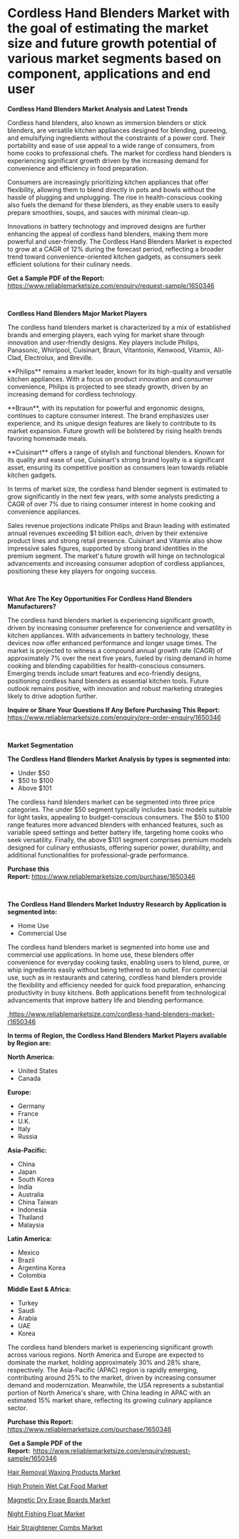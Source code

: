 <p><h1>Cordless Hand Blenders Market with the goal of estimating the market size and future growth potential of various market segments based on component, applications and end user</h1></p><p><strong>Cordless Hand Blenders Market Analysis and Latest Trends</strong></p>
<p><p>Cordless hand blenders, also known as immersion blenders or stick blenders, are versatile kitchen appliances designed for blending, pureeing, and emulsifying ingredients without the constraints of a power cord. Their portability and ease of use appeal to a wide range of consumers, from home cooks to professional chefs. The market for cordless hand blenders is experiencing significant growth driven by the increasing demand for convenience and efficiency in food preparation. </p><p>Consumers are increasingly prioritizing kitchen appliances that offer flexibility, allowing them to blend directly in pots and bowls without the hassle of plugging and unplugging. The rise in health-conscious cooking also fuels the demand for these blenders, as they enable users to easily prepare smoothies, soups, and sauces with minimal clean-up.</p><p>Innovations in battery technology and improved designs are further enhancing the appeal of cordless hand blenders, making them more powerful and user-friendly. The Cordless Hand Blenders Market is expected to grow at a CAGR of 12% during the forecast period, reflecting a broader trend toward convenience-oriented kitchen gadgets, as consumers seek efficient solutions for their culinary needs.</p></p>
<p><strong>Get a Sample PDF of the Report:&nbsp;</strong> <a href="https://www.reliablemarketsize.com/enquiry/request-sample/1650346?utm_campaign=2008&utm_medium=2&utm_source=Github&utm_content=ia&utm_term=04042025&utm_id=cordless-hand-blenders">https://www.reliablemarketsize.com/enquiry/request-sample/1650346</a></p>
<p>&nbsp;</p>
<p><strong>Cordless Hand Blenders Major Market Players</strong></p>
<p><p>The cordless hand blenders market is characterized by a mix of established brands and emerging players, each vying for market share through innovation and user-friendly designs. Key players include Philips, Panasonic, Whirlpool, Cuisinart, Braun, Vitantonio, Kenwood, Vitamix, All-Clad, Electrolux, and Breville.</p><p>**Philips** remains a market leader, known for its high-quality and versatile kitchen appliances. With a focus on product innovation and consumer convenience, Philips is projected to see steady growth, driven by an increasing demand for cordless technology.</p><p>**Braun**, with its reputation for powerful and ergonomic designs, continues to capture consumer interest. The brand emphasizes user experience, and its unique design features are likely to contribute to its market expansion. Future growth will be bolstered by rising health trends favoring homemade meals.</p><p>**Cuisinart** offers a range of stylish and functional blenders. Known for its quality and ease of use, Cuisinart's strong brand loyalty is a significant asset, ensuring its competitive position as consumers lean towards reliable kitchen gadgets.</p><p>In terms of market size, the cordless hand blender segment is estimated to grow significantly in the next few years, with some analysts predicting a CAGR of over 7% due to rising consumer interest in home cooking and convenience appliances.</p><p>Sales revenue projections indicate Philips and Braun leading with estimated annual revenues exceeding $1 billion each, driven by their extensive product lines and strong retail presence. Cuisinart and Vitamix also show impressive sales figures, supported by strong brand identities in the premium segment. The market's future growth will hinge on technological advancements and increasing consumer adoption of cordless appliances, positioning these key players for ongoing success.</p></p>
<p>&nbsp;</p>
<p><strong>What Are The Key Opportunities For Cordless Hand Blenders Manufacturers?</strong></p>
<p><p>The cordless hand blenders market is experiencing significant growth, driven by increasing consumer preference for convenience and versatility in kitchen appliances. With advancements in battery technology, these devices now offer enhanced performance and longer usage times. The market is projected to witness a compound annual growth rate (CAGR) of approximately 7% over the next five years, fueled by rising demand in home cooking and blending capabilities for health-conscious consumers. Emerging trends include smart features and eco-friendly designs, positioning cordless hand blenders as essential kitchen tools. Future outlook remains positive, with innovation and robust marketing strategies likely to drive adoption further.</p></p>
<p><strong>Inquire or Share Your Questions If Any Before Purchasing This Report:</strong> <a href="https://www.reliablemarketsize.com/enquiry/pre-order-enquiry/1650346?utm_campaign=2008&utm_medium=2&utm_source=Github&utm_content=ia&utm_term=04042025&utm_id=cordless-hand-blenders">https://www.reliablemarketsize.com/enquiry/pre-order-enquiry/1650346</a></p>
<p>&nbsp;</p>
<p><strong>Market Segmentation</strong></p>
<p><strong>The Cordless Hand Blenders Market Analysis by types is segmented into:</strong></p>
<p><ul><li>Under $50</li><li>$50 to $100</li><li>Above $101</li></ul></p>
<p><p>The cordless hand blenders market can be segmented into three price categories. The under $50 segment typically includes basic models suitable for light tasks, appealing to budget-conscious consumers. The $50 to $100 range features more advanced blenders with enhanced features, such as variable speed settings and better battery life, targeting home cooks who seek versatility. Finally, the above $101 segment comprises premium models designed for culinary enthusiasts, offering superior power, durability, and additional functionalities for professional-grade performance.</p></p>
<p><strong>Purchase this Report:&nbsp;</strong><a href="https://www.reliablemarketsize.com/purchase/1650346?utm_campaign=2008&utm_medium=2&utm_source=Github&utm_content=ia&utm_term=04042025&utm_id=cordless-hand-blenders">https://www.reliablemarketsize.com/purchase/1650346</a></p>
<p>&nbsp;</p>
<p><strong>The Cordless Hand Blenders Market Industry Research by Application is segmented into:</strong></p>
<p><ul><li>Home Use</li><li>Commercial Use</li></ul></p>
<p><p>The cordless hand blenders market is segmented into home use and commercial use applications. In home use, these blenders offer convenience for everyday cooking tasks, enabling users to blend, puree, or whip ingredients easily without being tethered to an outlet. For commercial use, such as in restaurants and catering, cordless hand blenders provide the flexibility and efficiency needed for quick food preparation, enhancing productivity in busy kitchens. Both applications benefit from technological advancements that improve battery life and blending performance.</p></p>
<p><a href="https://www.reliablemarketsize.com/cordless-hand-blenders-market-r1650346?utm_campaign=2008&utm_medium=2&utm_source=Github&utm_content=ia&utm_term=04042025&utm_id=cordless-hand-blenders">&nbsp;https://www.reliablemarketsize.com/cordless-hand-blenders-market-r1650346</a></p>
<p><strong>In terms of Region, the Cordless Hand Blenders Market Players available by Region are:</strong></p>
<p>
    <p> <strong> North America: </strong>
        <ul>
            <li>United States</li>
            <li>Canada</li>
        </ul>
        </p> 
    <p> <strong> Europe: </strong>
        <ul>
            <li>Germany</li>
            <li>France</li>
            <li>U.K.</li>
            <li>Italy</li>
            <li>Russia</li>
        </ul>
        </p> 
    <p> <strong> Asia-Pacific: </strong>
        <ul>
            <li>China</li>
            <li>Japan</li>
            <li>South Korea</li>
            <li>India</li>
            <li>Australia</li>
            <li>China Taiwan</li>
            <li>Indonesia</li>
            <li>Thailand</li>
            <li>Malaysia</li>
        </ul>
        </p> 
    <p> <strong> Latin America: </strong>
        <ul>
            <li>Mexico</li>
            <li>Brazil</li>
            <li>Argentina Korea</li>
            <li>Colombia</li>
        </ul>
        </p> 
    <p> <strong> Middle East & Africa: </strong>
        <ul>
            <li>Turkey</li>
            <li>Saudi</li>
            <li>Arabia</li>
            <li>UAE</li>
            <li>Korea</li>
        </ul>
    </p>
    </p>
<p><p>The cordless hand blenders market is experiencing significant growth across various regions. North America and Europe are expected to dominate the market, holding approximately 30% and 28% share, respectively. The Asia-Pacific (APAC) region is rapidly emerging, contributing around 25% to the market, driven by increasing consumer demand and modernization. Meanwhile, the USA represents a substantial portion of North America's share, with China leading in APAC with an estimated 15% market share, reflecting its growing culinary appliance sector.</p></p>
<p><strong>Purchase this Report: </strong><a href="https://www.reliablemarketsize.com/purchase/1650346?utm_campaign=2008&utm_medium=2&utm_source=Github&utm_content=ia&utm_term=04042025&utm_id=cordless-hand-blenders">https://www.reliablemarketsize.com/purchase/1650346</a></p>
<p>&nbsp;<strong>Get a Sample PDF of the Report:&nbsp;&nbsp;</strong><a href="https://www.reliablemarketsize.com/enquiry/request-sample/1650346?utm_campaign=2008&utm_medium=2&utm_source=Github&utm_content=ia&utm_term=04042025&utm_id=cordless-hand-blenders">https://www.reliablemarketsize.com/enquiry/request-sample/1650346</a></p>
<p><strong></strong></p>
<p><p><a href="https://github.com/idranalexie/Market-Research-Report-List-1/blob/main/hair-removal-waxing-products-market.md?utm_campaign=2008&utm_medium=2&utm_source=Github&utm_content=ia&utm_term=04042025&utm_id=cordless-hand-blenders">Hair Removal Waxing Products Market</a></p><p><a href="https://github.com/rempemelon5k/Market-Research-Report-List-1/blob/main/high-protein-wet-cat-food-market.md?utm_campaign=2008&utm_medium=2&utm_source=Github&utm_content=ia&utm_term=04042025&utm_id=cordless-hand-blenders">High Protein Wet Cat Food Market</a></p><p><a href="https://github.com/yardemuongz5/Market-Research-Report-List-1/blob/main/magnetic-dry-erase-boards-market.md?utm_campaign=2008&utm_medium=2&utm_source=Github&utm_content=ia&utm_term=04042025&utm_id=cordless-hand-blenders">Magnetic Dry Erase Boards Market</a></p><p><a href="https://github.com/balbajagatr1/Market-Research-Report-List-1/blob/main/night-fishing-float-market.md?utm_campaign=2008&utm_medium=2&utm_source=Github&utm_content=ia&utm_term=04042025&utm_id=cordless-hand-blenders">Night Fishing Float Market</a></p><p><a href="https://github.com/ftnlewins/Market-Research-Report-List-1/blob/main/hair-straightener-combs-market.md?utm_campaign=2008&utm_medium=2&utm_source=Github&utm_content=ia&utm_term=04042025&utm_id=cordless-hand-blenders">Hair Straightener Combs Market</a></p></p>